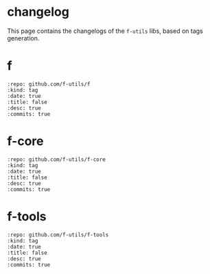 # changelog

This page contains the changelogs of the `f-utils` libs, based on tags generation.

# f
```{changelog}
:repo: github.com/f-utils/f
:kind: tag
:date: true
:title: false
:desc: true
:commits: true
```

# f-core
```{changelog}
:repo: github.com/f-utils/f-core
:kind: tag
:date: true
:title: false
:desc: true
:commits: true
```

# f-tools
```{changelog}
:repo: github.com/f-utils/f-tools
:kind: tag
:date: true
:title: false
:desc: true
:commits: true
```
